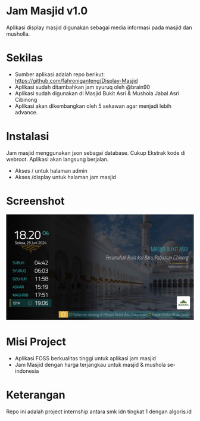 # Jam Masjid v1.0
Aplikasi display masjid digunakan sebagai media informasi pada masjid dan musholla.  

# Sekilas
* Sumber aplikasi adalah repo berikut: https://github.com/fahroniganteng/Display-Masjid
* Aplikasi sudah ditambahkan jam syuruq oleh @brain90
* Aplikasi sudah digunakan di Masjid Bukit Asri & Mushola Jabal Asri Cibinong
* Aplikasi akan dikembangkan oleh 5 sekawan agar menjadi lebih advance.

# Instalasi

Jam masjid menggunakan json sebagai database. Cukup Ekstrak kode di webroot. Aplikasi akan langsung berjalan.

* Akses / untuk halaman admin
* Akses /display untuk halaman jam masjid

# Screenshot
![screenshot](https://github.com/brain90/jam-masjid/blob/main/dist/img/sc.jpg)

# Misi Project

* Aplikasi FOSS berkualitas tinggi untuk aplikasi jam masjid
* Jam Masjid dengan harga terjangkau untuk masjid & mushola se-indonesia

# Keterangan

Repo ini adalah project internship antara smk idn tingkat 1 dengan algoris.id
